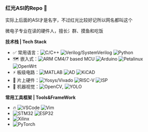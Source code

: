 ### 红光ASl的Repo 🥺

实际上后面的ASl才是名字，不过红光比较好记所以网名都叫这个

微电子专业在读的硬件人，擅长氵群、摸鱼和吃饭

**技术栈 | Tech Stack**
* ✅ 常用语言：![C/C++](https://img.shields.io/badge/-C/C++-white?style=flat-square&logo=c) 
![Verilog/SystemVerilog](https://img.shields.io/badge/-Verilog/SystemVerilog-white?style=flat-square&logo=V)
![Python](https://img.shields.io/badge/-Python-white?style=flat-square&logo=Python)
* 🗺 嵌入式：![ARM CM4/7 based MCU](https://img.shields.io/badge/-MCU-white?style=flat-square&logo=Arm)
![Arduino](https://img.shields.io/badge/-Arduino-white?style=flat-square&logo=Arduino)
![Petalinux](https://img.shields.io/badge/-Petalinux-FFEEBB?logo=Linux) ![OpenWrt](https://img.shields.io/badge/-OpenWrt-white?style=flat-square&logo=OpenWrt)
* ⚡ 板级电路：![MATLAB](https://img.shields.io/badge/-MATLAB-blue?logo=Matrix) ![AD](https://img.shields.io/badge/-Altium%20Designer-24292E?style=flat-square&logo=Altium%20Designer)
![KiCAD](https://img.shields.io/badge/-KiCad-6C0101?style=flat-square&logo=KiCad)
* 🚀 片上硬件：![Yosys/Vivado](https://img.shields.io/badge/-Yosys/Vivado-pink)
![RISC-V](https://img.shields.io/badge/-RV32-F6B21A)
![ISP](https://img.shields.io/badge/-ISP-76B900)
* 🤖 机器视觉：![OpenCV](https://img.shields.io/badge/-OpenCV-white?style=flat-square&logo=OpenCV), ![YOLO](https://img.shields.io/badge/-YOLO-white?style=flat-square)

**常用工具框架 | Tools&FrameWork**

* 🔥 ![VSCode](https://img.shields.io/badge/-VS%20Code-007ACC?style=flat-square&logo=visual-studio-code) ![Vim](https://img.shields.io/badge/-Vim-019733?style=flat-square&logo=Vim)
* ![STM32](https://img.shields.io/badge/-STM32-03234B?style=flat-square&logo=STMicroelectronics) ![ESP32](https://img.shields.io/badge/-ESP32-282423?style=flat-square&logo=Espressif)
* ![Xilinx](https://img.shields.io/badge/-Xilinx-E01F27?style=flat-square&logo=Xilinx)
* ![PyTorch](https://img.shields.io/badge/-PyTorch-grey?style=flat-square&logo=PyTorch)





